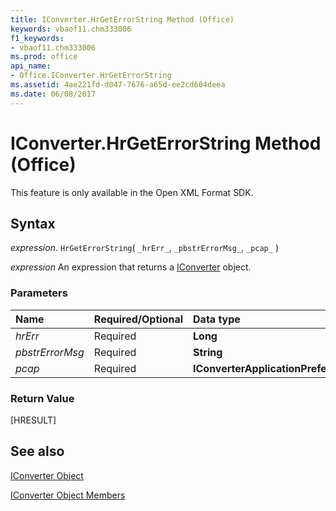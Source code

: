 ```yaml
---
title: IConverter.HrGetErrorString Method (Office)
keywords: vbaof11.chm333006
f1_keywords:
- vbaof11.chm333006
ms.prod: office
api_name:
- Office.IConverter.HrGetErrorString
ms.assetid: 4ae221fd-d047-7676-a65d-ee2cd604deea
ms.date: 06/08/2017
---
```



# IConverter.HrGetErrorString Method (Office)

This feature is only available in the Open XML Format SDK.


## Syntax

 _expression_. `HrGetErrorString`( `_hrErr_`, `_pbstrErrorMsg_`, `_pcap_` )

 _expression_ An expression that returns a [IConverter](./Office.IConverter.md) object.


### Parameters



|Name|Required/Optional|Data type|Description|
|:-----|:-----|:-----|:-----|
| _hrErr_|Required|**Long**||
| _pbstrErrorMsg_|Required|**String**||
| _pcap_|Required|**IConverterApplicationPreferences**||

### Return Value

[HRESULT]


## See also


[IConverter Object](Office.IConverter.md)



[IConverter Object Members](./overview/Library-Reference/iconverter-members-office.md)

